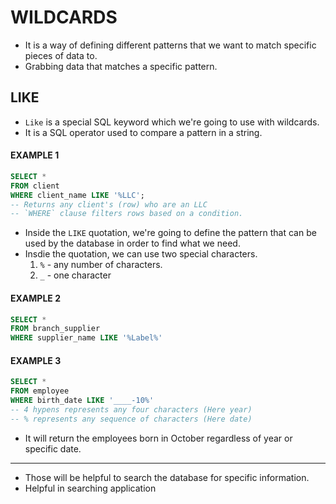 # WILDCARDS
- It is a way of defining different patterns that we want to match specific pieces of data to.
- Grabbing data that matches a specific pattern.

## LIKE
- `Like` is a special SQL keyword which we're going to use with wildcards.
- It is a SQL operator used to compare a pattern in a string.
#### EXAMPLE 1
```SQL
SELECT *
FROM client
WHERE client_name LIKE '%LLC';
-- Returns any client's (row) who are an LLC
-- `WHERE` clause filters rows based on a condition.
```
- Inside the `LIKE` quotation, we're going to define the pattern that can be used by the database in order to find what we need.
- Insdie the quotation, we can use two special characters.
  1. `%` -  any number of characters.
  2. `_` - one character

#### EXAMPLE 2
```SQL
SELECT *
FROM branch_supplier
WHERE supplier_name LIKE '%Label%'
```

#### EXAMPLE 3
```SQL
SELECT *
FROM employee
WHERE birth_date LIKE '____-10%'
-- 4 hypens represents any four characters (Here year)
-- % represents any sequence of characters (Here date)
```
- It will return the employees born in October regardless of year or specific date.

---
- Those will be helpful to search the database for specific information.
- Helpful in searching application